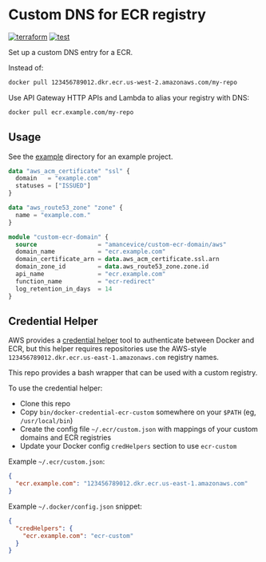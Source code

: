 # Custom DNS for ECR registry

[![terraform](https://img.shields.io/github/v/tag/amancevice/terraform-aws-custom-ecr-domain?color=62f&label=version&logo=terraform&style=flat-square)](https://registry.terraform.io/modules/amancevice/serverless-pypi/aws)
[![test](https://img.shields.io/github/actions/workflow/status/amancevice/terraform-aws-custom-ecr-domain/test.yml?logo=github&style=flat-square)](https://github.com/amancevice/terraform-aws-custom-ecr-domain/actions/workflows/test.yml)

Set up a custom DNS entry for a ECR.

Instead of:

```bash
docker pull 123456789012.dkr.ecr.us-west-2.amazonaws.com/my-repo
```

Use API Gateway HTTP APIs and Lambda to alias your registry with DNS:

```bash
docker pull ecr.example.com/my-repo
```

## Usage

See the [example](./example) directory for an example project.

```terraform
data "aws_acm_certificate" "ssl" {
  domain   = "example.com"
  statuses = ["ISSUED"]
}

data "aws_route53_zone" "zone" {
  name = "example.com."
}

module "custom-ecr-domain" {
  source                 = "amancevice/custom-ecr-domain/aws"
  domain_name            = "ecr.example.com"
  domain_certificate_arn = data.aws_acm_certificate.ssl.arn
  domain_zone_id         = data.aws_route53_zone.zone.id
  api_name               = "ecr.example.com"
  function_name          = "ecr-redirect"
  log_retention_in_days  = 14
}
```

## Credential Helper

AWS provides a [credential helper](https://github.com/awslabs/amazon-ecr-credential-helper) tool to authenticate between Docker and ECR, but this helper requires repositories use the AWS-style `123456789012.dkr.ecr.us-east-1.amazonaws.com` registry names.

This repo provides a bash wrapper that can be used with a custom registry.

To use the credential helper:

- Clone this repo
- Copy `bin/docker-credential-ecr-custom` somewhere on your `$PATH` (eg, `/usr/local/bin`)
- Create the config file `~/.ecr/custom.json` with mappings of your custom domains and ECR registries
- Update your Docker config `credHelpers` section to use `ecr-custom`

Example `~/.ecr/custom.json`:

```json
{
  "ecr.example.com": "123456789012.dkr.ecr.us-east-1.amazonaws.com"
}
```

Example `~/.docker/config.json` snippet:

```json
{
  "credHelpers": {
    "ecr.example.com": "ecr-custom"
  }
}
```
